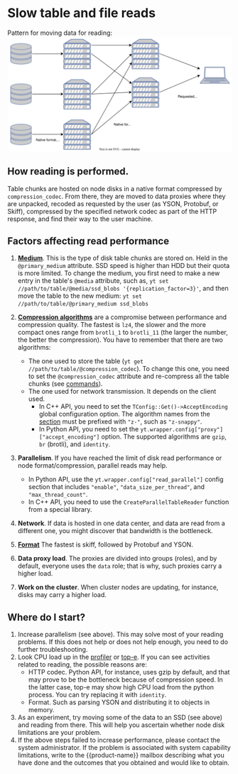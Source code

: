 # Slow table and file reads

Pattern for moving data for reading:
![](../../../../images/read.svg)

## How reading is performed.

Table chunks are hosted on node disks in a native format compressed by `compression_codec`.
From there, they are moved to data proxies where they are unpacked, recoded as requested by the user (as YSON, Protobuf, or Skiff), compressed by the specified network codec as part of the HTTP response, and find their way to the user machine.

## Factors affecting read performance

1. [**Medium**](../../../user-guide/storage/media.md). This is the type of disk table chunks are stored on. Held in the `@primary_medium` attribute. SSD speed is higher than HDD but their quota is more limited. To change the medium, you first need to make a new entry in the table's `@media` attribute, such as, `yt set //path/to/table/@media/ssd_blobs '{replication_factor=3}'`, and then move the table to the new medium: `yt set //path/to/table/@primary_medium ssd_blobs`
1. [**Compression algorithms**](../../../user-guide/storage/compression.md) are a compromise between performance and compression quality. The fastest is `lz4`, the slower and the more compact ones range from `brotli_1` to `brotli_11` (the larger the number, the better the compression). You have to remember that there are two algorithms:
   - The one used to store the table (`yt get //path/to/table/@compression_codec`). To change this one, you need to set the `@compression_codec` attribute and re-compress all the table chunks (see [commands](../../../user-guide/storage/compression.md#set_compression)).
   - The one used for network transmission. It depends on the client used.
      * In C++ API, you need to set the `TConfig::Get()->AcceptEncoding` global configuration option. The algorithm names from the [section](../../../user-guide/storage/compression.md#compression_codecs) must be prefixed with `"z-"`, such as `"z-snappy"`.
      * In Python API, you need to set the `yt.wrapper.config["proxy"]["accept_encoding"]` option. The supported algorithms are `gzip`, `br` (brotli), and `identity`.
1. **Parallelism**. If you have reached the limit of disk read performance or node format/compression, parallel reads may help.
   - In Python API, use the `yt.wrapper.config["read_parallel"]` config section that includes `"enable"`, `"data_size_per_thread"`, and `"max_thread_count"`.
   - In C++ API, you need to use the `CreateParallelTableReader` function from a special library.

1. **Network**. If data is hosted in one data center, and data are read from a different one, you might discover that bandwidth is the bottleneck.
1. [**Format**](../../../user-guide/storage/formats.md) The fastest is skiff, followed by Protobuf and YSON.

1. **Data proxy load**. The proxies are divided into groups (roles), and by default, everyone uses the `data` role; that is why, such proxies carry a higher load.
1. **Work on the cluster**. When cluster nodes are updating, for instance, disks may carry a higher load.

## Where do I start?
1. Increase parallelism (see above). This may solve most of your reading problems. If this does not help or does not help enough, you need to do further troubleshooting.
1. Look CPU load up in the [profiler](https://en.wikipedia.org/wiki/Perf_(Linux)) or [top-e](https://en.wikipedia.org/wiki/Top). If you can see activities related to reading, the possible reasons are:
   - HTTP codec. Python API, for instance, uses gzip by default, and that may prove to be the bottleneck because of compression speed. In the latter case, top-e may show high CPU load from the python process. You can try replacing it with `identity`.
   - Format. Such as parsing YSON and distributing it to objects in memory.
1. As an experiment, try moving some of the data to an SSD (see above) and reading from there. This will help you ascertain whether node disk limitations are your problem.
1. If the above steps failed to increase performance, please contact the system administrator. If the problem is associated with system capability limitations, write to the  {{product-name}}  mailbox describing what you have done and the outcomes that you obtained and would like to obtain.
